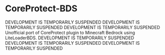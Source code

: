 # CoreProtect-BDS
DEVELOPMENT IS TEMPORARILY SUSPENDED     DEVELOPMENT IS TEMPORARILY SUSPENDED     DEVELOPMENT IS TEMPORARILY SUSPENDED
Unofficial port of CoreProtect plugin to Minecraft Bedrock using LiteLoaderBDS.
DEVELOPMENT IS TEMPORARILY SUSPENDED     DEVELOPMENT IS TEMPORARILY SUSPENDED     DEVELOPMENT IS TEMPORARILY SUSPENDED
